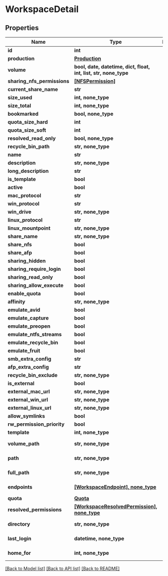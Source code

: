 # WorkspaceDetail


## Properties

Name | Type | Description | Notes
------------ | ------------- | ------------- | -------------
**id** | **int** |  | 
**production** | [**Production**](Production.md) |  | 
**volume** | **bool, date, datetime, dict, float, int, list, str, none_type** |  | 
**sharing_nfs_permissions** | [**[NFSPermission]**](NFSPermission.md) |  | 
**current_share_name** | **str** |  | [readonly] 
**size_used** | **int, none_type** |  | [readonly] 
**size_total** | **int, none_type** |  | [readonly] 
**bookmarked** | **bool, none_type** |  | [readonly] 
**quota_size_hard** | **int** |  | 
**quota_size_soft** | **int** |  | 
**resolved_read_only** | **bool, none_type** |  | [readonly] 
**recycle_bin_path** | **str, none_type** |  | [readonly] 
**name** | **str** |  | 
**description** | **str, none_type** |  | 
**long_description** | **str** |  | 
**is_template** | **bool** |  | 
**active** | **bool** |  | 
**mac_protocol** | **str** |  | 
**win_protocol** | **str** |  | 
**win_drive** | **str, none_type** |  | 
**linux_protocol** | **str** |  | 
**linux_mountpoint** | **str, none_type** |  | 
**share_name** | **str, none_type** |  | 
**share_nfs** | **bool** |  | 
**share_afp** | **bool** |  | 
**sharing_hidden** | **bool** |  | 
**sharing_require_login** | **bool** |  | 
**sharing_read_only** | **bool** |  | 
**sharing_allow_execute** | **bool** |  | 
**enable_quota** | **bool** |  | 
**affinity** | **str, none_type** |  | 
**emulate_avid** | **bool** |  | 
**emulate_capture** | **bool** |  | 
**emulate_preopen** | **bool** |  | 
**emulate_ntfs_streams** | **bool** |  | 
**emulate_recycle_bin** | **bool** |  | 
**emulate_fruit** | **bool** |  | 
**smb_extra_config** | **str** |  | 
**afp_extra_config** | **str** |  | 
**recycle_bin_exclude** | **str, none_type** |  | 
**is_external** | **bool** |  | 
**external_mac_url** | **str, none_type** |  | 
**external_win_url** | **str, none_type** |  | 
**external_linux_url** | **str, none_type** |  | 
**allow_symlinks** | **bool** |  | 
**rw_permission_priority** | **bool** |  | 
**template** | **int, none_type** |  | 
**volume_path** | **str, none_type** |  | [optional] [readonly] 
**path** | **str, none_type** |  | [optional] [readonly] 
**full_path** | **str, none_type** |  | [optional] [readonly] 
**endpoints** | [**[WorkspaceEndpoint], none_type**](WorkspaceEndpoint.md) |  | [optional] [readonly] 
**quota** | [**Quota**](Quota.md) |  | [optional] 
**resolved_permissions** | [**[WorkspaceResolvedPermission], none_type**](WorkspaceResolvedPermission.md) |  | [optional] [readonly] 
**directory** | **str, none_type** |  | [optional] [readonly] 
**last_login** | **datetime, none_type** |  | [optional] [readonly] 
**home_for** | **int, none_type** |  | [optional] [readonly] 

[[Back to Model list]](../#documentation-for-models) [[Back to API list]](../#documentation-for-api-endpoints) [[Back to README]](../)


